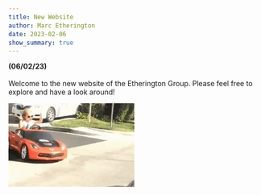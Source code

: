 ```yaml
---
title: New Website
author: Marc Etherington
date: 2023-02-06
show_summary: true
---
```


**(06/02/23)**
<br>
<br>
Welcome to the new website of the Etherington Group. Please feel free to explore and have a look around!
<br>

<img src="https://github.com/marc-k-etherington/marc-k-etherington.github.io/blob/main/content/posts/girl-car.gif?raw=true" width="250" height="auto">
